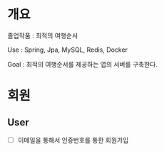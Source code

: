 # 개요

졸업작품 :  최적의 여행순서 

Use : Spring, Jpa, MySQL, Redis, Docker

Goal : 최적의 여행순서를 제공하는 앱의 서버를 구축한다.

# 회원

## User
- [ ] 이메일을 통해서 인증번호를 통한 회원가입
